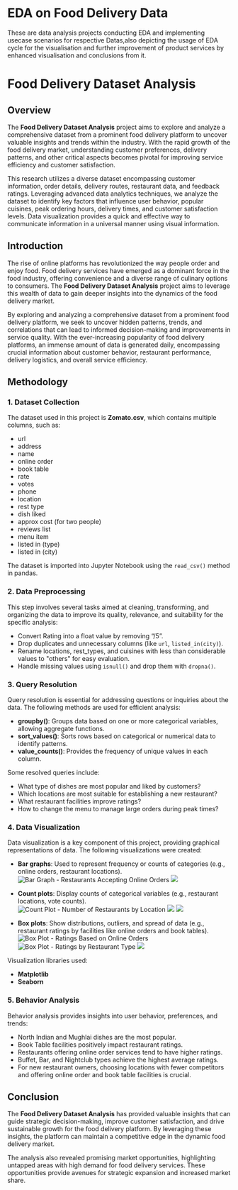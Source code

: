 # EDA on Food Delivery Data
These are data analysis projects conducting EDA and implementing usecase scenarios for respective Datas,also depicting the usage of EDA cycle for the visualisation and further improvement of product services by enhanced visualisation and conclusions from it.
# Food Delivery Dataset Analysis

## Overview
The **Food Delivery Dataset Analysis** project aims to explore and analyze a comprehensive dataset from a prominent food delivery platform to uncover valuable insights and trends within the industry. With the rapid growth of the food delivery market, understanding customer preferences, delivery patterns, and other critical aspects becomes pivotal for improving service efficiency and customer satisfaction.

This research utilizes a diverse dataset encompassing customer information, order details, delivery routes, restaurant data, and feedback ratings. Leveraging advanced data analytics techniques, we analyze the dataset to identify key factors that influence user behavior, popular cuisines, peak ordering hours, delivery times, and customer satisfaction levels. Data visualization provides a quick and effective way to communicate information in a universal manner using visual information.

## Introduction
The rise of online platforms has revolutionized the way people order and enjoy food. Food delivery services have emerged as a dominant force in the food industry, offering convenience and a diverse range of culinary options to consumers. The **Food Delivery Dataset Analysis** project aims to leverage this wealth of data to gain deeper insights into the dynamics of the food delivery market.

By exploring and analyzing a comprehensive dataset from a prominent food delivery platform, we seek to uncover hidden patterns, trends, and correlations that can lead to informed decision-making and improvements in service quality. With the ever-increasing popularity of food delivery platforms, an immense amount of data is generated daily, encompassing crucial information about customer behavior, restaurant performance, delivery logistics, and overall service efficiency.

## Methodology

### 1. Dataset Collection
The dataset used in this project is **Zomato.csv**, which contains multiple columns, such as:
- url
- address
- name
- online order
- book table
- rate
- votes
- phone
- location
- rest type
- dish liked
- approx cost (for two people)
- reviews list
- menu item
- listed in (type)
- listed in (city)

The dataset is imported into Jupyter Notebook using the `read_csv()` method in pandas.

### 2. Data Preprocessing
This step involves several tasks aimed at cleaning, transforming, and organizing the data to improve its quality, relevance, and suitability for the specific analysis:
- Convert Rating into a float value by removing “/5”.
- Drop duplicates and unnecessary columns (like `url`, `listed_in(city)`).
- Rename locations, rest_types, and cuisines with less than considerable values to "others" for easy evaluation.
- Handle missing values using `isnull()` and drop them with `dropna()`.

### 3. Query Resolution
Query resolution is essential for addressing questions or inquiries about the data. The following methods are used for efficient analysis:
- **groupby()**: Groups data based on one or more categorical variables, allowing aggregate functions.
- **sort_values()**: Sorts rows based on categorical or numerical data to identify patterns.
- **value_counts()**: Provides the frequency of unique values in each column.

Some resolved queries include:
- What type of dishes are most popular and liked by customers?
- Which locations are most suitable for establishing a new restaurant?
- What restaurant facilities improve ratings?
- How to change the menu to manage large orders during peak times?

### 4. Data Visualization
Data visualization is a key component of this project, providing graphical representations of data. The following visualizations were created:

- **Bar graphs**: Used to represent frequency or counts of categories (e.g., online orders, restaurant locations).
  ![Bar Graph - Restaurants Accepting Online Orders](I-1.png)
  ![](I2.png)
  
- **Count plots**: Display counts of categorical variables (e.g., restaurant locations, vote counts).
  ![Count Plot - Number of Restaurants by Location](I3.png)
  ![](I3)
  ![](I4.png)
  
- **Box plots**: Show distributions, outliers, and spread of data (e.g., restaurant ratings by facilities like online orders and book tables).
  ![Box Plot - Ratings Based on Online Orders](I5.png)
  ![Box Plot - Ratings by Restaurant Type](I6.png)
  ![](I7.png)

Visualization libraries used:
- **Matplotlib**
- **Seaborn**

### 5. Behavior Analysis
Behavior analysis provides insights into user behavior, preferences, and trends:
- North Indian and Mughlai dishes are the most popular.
- Book Table facilities positively impact restaurant ratings.
- Restaurants offering online order services tend to have higher ratings.
- Buffet, Bar, and Nightclub types achieve the highest average ratings.
- For new restaurant owners, choosing locations with fewer competitors and offering online order and book table facilities is crucial.

## Conclusion
The **Food Delivery Dataset Analysis** has provided valuable insights that can guide strategic decision-making, improve customer satisfaction, and drive sustainable growth for the food delivery platform. By leveraging these insights, the platform can maintain a competitive edge in the dynamic food delivery market.

The analysis also revealed promising market opportunities, highlighting untapped areas with high demand for food delivery services. These opportunities provide avenues for strategic expansion and increased market share.

